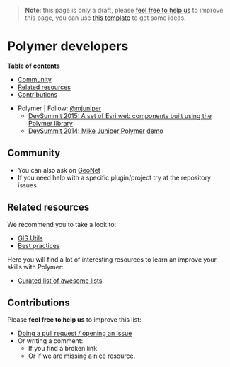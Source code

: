 > **Note**: this page is only a draft, please [feel free to help us](#contributions) to improve this page, you can use [this template](https://github.com/esri-es/awesome-arcgis/blob/master/RESOURCE_PAGE_TEMPLATE.md) to get some ideas.

# Polymer developers
<!-- START doctoc generated TOC please keep comment here to allow auto update -->
<!-- DON'T EDIT THIS SECTION, INSTEAD RE-RUN doctoc TO UPDATE -->
**Table of contents**

- [Community](#community)
- [Related resources](#related-resources)
- [Contributions](#contributions)

<!-- END doctoc generated TOC please keep comment here to allow auto update -->

* Polymer | Follow: [@mjuniper](https://github.com/mjuniper)
  * [DevSummit 2015: A set of Esri web components built using the Polymer library](https://github.com/JamesMilnerUK/esri-polymer)
  * [DevSummit 2014: Mike Juniper Polymer demo](https://github.com/mjuniper/polymer-demo-ds2014)

## Community
* You can also ask on [GeoNet](https://geonet.esri.com)
* If you need help with a specific plugin/project try at the repository issues

## Related resources
We recommend you to take a look to:
* [GIS Utils](../../../gis/utils/README.md)
* [Best practices](../../best-practices/README.md)

Here you will find a lot of interesting resources to learn an improve your skills
with Polymer:
* [Curated list of awesome lists](https://github.com/sindresorhus/awesome)

## Contributions
Please **feel free to help us** to improve this list:

* [Doing a pull request / opening an issue](https://github.com/hhkaos/awesome-arcgis#contributions)
* Or writing a comment:
  * If you find a broken link
  * Or if we are missing a nice resource.
